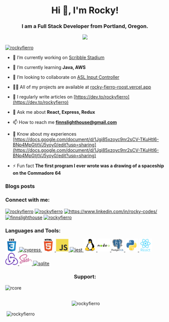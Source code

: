 <h1 align="center">Hi 👋, I'm Rocky!</h1>
<h3 align="center">I am a Full Stack Developer from Portland, Oregon.</h3>
<div align="center">
   <img src ="https://i.imgur.com/Ha9VwH2.gif" style="width: 100px"/>
</div>

<p align="left"> <a href="https://github.com/ryo-ma/github-profile-trophy"><img src="https://github-profile-trophy.vercel.app/?username=rockyfierro" alt="rockyfierro" /></a> </p>

- 🔭 I’m currently working on [Scribble Stadium](https://github.com/BloomTech-Labs/scribble-stadium-fe)

- 🌱 I’m currently learning **Java, AWS**

- 👯 I’m looking to collaborate on [ASL Input Controller](https://github.com/rockyFierro/ASL-Input-Controls-ASL_to_English-)

- 👨‍💻 All of my projects are available at [rocky-fierro-roost.vercel.app](rocky-fierro-roost.vercel.app)

- 📝 I regularly write articles on [https://dev.to/rockyfierro](https://dev.to/rockyfierro)

- 💬 Ask me about **React, Express, Redux**

- 📫 How to reach me **finnslighthouse@gmail.com**

- 📄 Know about my experiences [https://docs.google.com/document/d/1Jgi85xzoyc9nr2sCV-TKuHtl6-BNp4MpGtjtVJ5yoy0/edit?usp=sharing](https://docs.google.com/document/d/1Jgi85xzoyc9nr2sCV-TKuHtl6-BNp4MpGtjtVJ5yoy0/edit?usp=sharing)

- ⚡ Fun fact **The first program I ever wrote was a drawing of a spaceship on the Commadore 64**

### Blogs posts
<!-- BLOG-POST-LIST:START -->
<!-- BLOG-POST-LIST:END -->

<h3 align="left">Connect with me:</h3>
<p align="left">
<a href="https://codepen.io/rockyfierro" target="blank"><img align="center" src="https://raw.githubusercontent.com/rahuldkjain/github-profile-readme-generator/master/src/images/icons/Social/codepen.svg" alt="rockyfierro" height="30" width="40" /></a>
<a href="https://dev.to/rockyfierro" target="blank"><img align="center" src="https://raw.githubusercontent.com/rahuldkjain/github-profile-readme-generator/master/src/images/icons/Social/devto.svg" alt="rockyfierro" height="30" width="40" /></a>
<a href="https://linkedin.com/in/https://www.linkedin.com/in/rocky-codes/" target="blank"><img align="center" src="https://raw.githubusercontent.com/rahuldkjain/github-profile-readme-generator/master/src/images/icons/Social/linked-in-alt.svg" alt="https://www.linkedin.com/in/rocky-codes/" height="30" width="40" /></a>
<a href="https://www.hackerrank.com/finnslighthouse" target="blank"><img align="center" src="https://raw.githubusercontent.com/rahuldkjain/github-profile-readme-generator/master/src/images/icons/Social/hackerrank.svg" alt="finnslighthouse" height="30" width="40" /></a>
<a href="https://www.leetcode.com/rockyfierro" target="blank"><img align="center" src="https://raw.githubusercontent.com/rahuldkjain/github-profile-readme-generator/master/src/images/icons/Social/leet-code.svg" alt="rockyfierro" height="30" width="40" /></a>
</p>

<h3 align="left">Languages and Tools:</h3>
<p align="left"> <a href="https://www.w3schools.com/css/" target="_blank" rel="noreferrer"> <img src="https://raw.githubusercontent.com/devicons/devicon/master/icons/css3/css3-original-wordmark.svg" alt="css3" width="40" height="40"/> </a> <a href="https://www.cypress.io" target="_blank" rel="noreferrer"> <img src="https://raw.githubusercontent.com/simple-icons/simple-icons/6e46ec1fc23b60c8fd0d2f2ff46db82e16dbd75f/icons/cypress.svg" alt="cypress" width="40" height="40"/> </a> <a href="https://www.w3.org/html/" target="_blank" rel="noreferrer"> <img src="https://raw.githubusercontent.com/devicons/devicon/master/icons/html5/html5-original-wordmark.svg" alt="html5" width="40" height="40"/> </a> <a href="https://developer.mozilla.org/en-US/docs/Web/JavaScript" target="_blank" rel="noreferrer"> <img src="https://raw.githubusercontent.com/devicons/devicon/master/icons/javascript/javascript-original.svg" alt="javascript" width="40" height="40"/> </a> <a href="https://jestjs.io" target="_blank" rel="noreferrer"> <img src="https://www.vectorlogo.zone/logos/jestjsio/jestjsio-icon.svg" alt="jest" width="40" height="40"/> </a> <a href="https://www.linux.org/" target="_blank" rel="noreferrer"> <img src="https://raw.githubusercontent.com/devicons/devicon/master/icons/linux/linux-original.svg" alt="linux" width="40" height="40"/> </a> <a href="https://nodejs.org" target="_blank" rel="noreferrer"> <img src="https://raw.githubusercontent.com/devicons/devicon/master/icons/nodejs/nodejs-original-wordmark.svg" alt="nodejs" width="40" height="40"/> </a> <a href="https://www.postgresql.org" target="_blank" rel="noreferrer"> <img src="https://raw.githubusercontent.com/devicons/devicon/master/icons/postgresql/postgresql-original-wordmark.svg" alt="postgresql" width="40" height="40"/> </a> <a href="https://www.python.org" target="_blank" rel="noreferrer"> <img src="https://raw.githubusercontent.com/devicons/devicon/master/icons/python/python-original.svg" alt="python" width="40" height="40"/> </a> <a href="https://reactjs.org/" target="_blank" rel="noreferrer"> <img src="https://raw.githubusercontent.com/devicons/devicon/master/icons/react/react-original-wordmark.svg" alt="react" width="40" height="40"/> </a> <a href="https://redux.js.org" target="_blank" rel="noreferrer"> <img src="https://raw.githubusercontent.com/devicons/devicon/master/icons/redux/redux-original.svg" alt="redux" width="40" height="40"/> </a> <a href="https://sass-lang.com" target="_blank" rel="noreferrer"> <img src="https://raw.githubusercontent.com/devicons/devicon/master/icons/sass/sass-original.svg" alt="sass" width="40" height="40"/> </a> <a href="https://www.sqlite.org/" target="_blank" rel="noreferrer"> <img src="https://www.vectorlogo.zone/logos/sqlite/sqlite-icon.svg" alt="sqlite" width="40" height="40"/> </a> </p>

<h3 align="center">Support:</h3>
<p><a href="https://ko-fi.com/rcore"> <img align="left" src="https://cdn.ko-fi.com/cdn/kofi3.png?v=3" height="50" width="210" alt="rcore" /></a></p><br><br>

<p><img align="center" src="https://github-readme-stats.vercel.app/api/top-langs?username=rockyfierro&show_icons=true&locale=en&layout=compact" alt="rockyfierro" /></p>

<p>&nbsp;<img align="center" src="https://github-readme-stats.vercel.app/api?username=rockyfierro&show_icons=true&locale=en" alt="rockyfierro" /></p>
